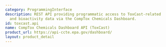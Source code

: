 ```yaml
---
category: ProgrammingInterface
description: REST API providing programmatic access to ToxCast-related assay, chemical,
  and bioactivity data via the CompTox Chemicals Dashboard.
id: toxcast.api
name: CompTox Chemicals Dashboard API (ToxCast)
product_url: https://api-ccte.epa.gov/dashboard/
layout: product_detail
---
```

